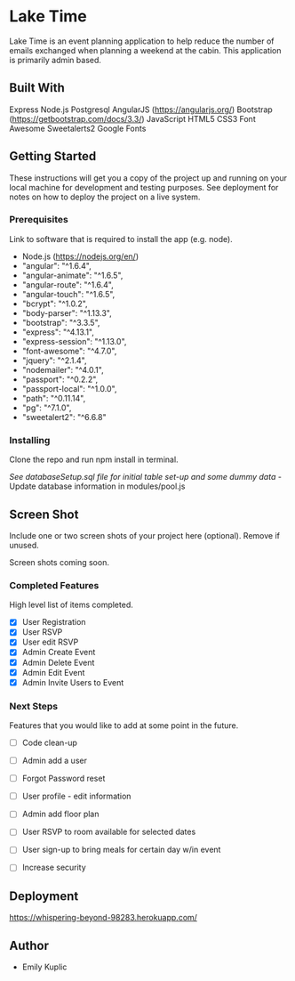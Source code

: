 # Lake Time

Lake Time is an event planning application to help reduce the number of emails exchanged when planning a weekend at the cabin. This application is primarily admin based.

## Built With

Express
Node.js
Postgresql
AngularJS (https://angularjs.org/)
Bootstrap (https://getbootstrap.com/docs/3.3/)
JavaScript
HTML5
CSS3
Font Awesome
Sweetalerts2
Google Fonts

## Getting Started

These instructions will get you a copy of the project up and running on your local machine for development and testing purposes. See deployment for notes on how to deploy the project on a live system.

### Prerequisites

Link to software that is required to install the app (e.g. node).

- Node.js (https://nodejs.org/en/)
- "angular": "^1.6.4",
- "angular-animate": "^1.6.5",
- "angular-route": "^1.6.4",
- "angular-touch": "^1.6.5",
- "bcrypt": "^1.0.2",
- "body-parser": "^1.13.3",
- "bootstrap": "^3.3.5",
- "express": "^4.13.1",
- "express-session": "^1.13.0",
- "font-awesome": "^4.7.0",
- "jquery": "^2.1.4",
- "nodemailer": "^4.0.1",
- "passport": "^0.2.2",
- "passport-local": "^1.0.0",
- "path": "^0.11.14",
- "pg": "^7.1.0",
- "sweetalert2": "^6.6.8"


### Installing

Clone the repo and run npm install in terminal.

*See databaseSetup.sql file for initial table set-up and some dummy data* - Update database information in modules/pool.js


## Screen Shot

Include one or two screen shots of your project here (optional). Remove if unused.

Screen shots coming soon.


### Completed Features

High level list of items completed.

- [x] User Registration
- [x] User RSVP
- [x] User edit RSVP
- [x] Admin Create Event
- [x] Admin Delete Event
- [x] Admin Edit Event
- [x] Admin Invite Users to Event

### Next Steps

Features that you would like to add at some point in the future.

- [ ] Code clean-up
- [ ] Admin add a user
- [ ] Forgot Password reset
- [ ] User profile - edit information
- [ ] Admin add floor plan
- [ ] User RSVP to room available for selected dates
- [ ] User sign-up to bring meals for certain day w/in event
- [ ] Increase security


## Deployment

https://whispering-beyond-98283.herokuapp.com/

## Author

* Emily Kuplic
